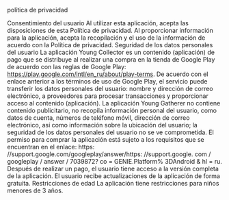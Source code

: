 política de privacidad

Consentimiento del usuario Al utilizar esta aplicación, acepta las disposiciones de esta Política de privacidad. Al proporcionar información para la aplicación, 
acepta la recopilación y el uso de la información de acuerdo con la Política de privacidad. Seguridad de los datos personales del usuario La aplicación Young Collector 
es un contenido (aplicación) de pago que se distribuye al realizar una compra en la tienda de Google Play de acuerdo con las 
reglas de Google Play: https://play.google.com/intl/en_ru/about/play-terms. De acuerdo con el enlace anterior a los términos de uso de Google Play, 
el servicio puede transferir los datos personales del usuario: nombre y dirección de correo electrónico, a proveedores para procesar transacciones y proporcionar
acceso al contenido (aplicación). La aplicación Young Gatherer no contiene contenido publicitario, no recopila información personal del usuario, como datos de cuenta, 
números de teléfono móvil, dirección de correo electrónico, así como información sobre la ubicación del usuario; la seguridad de los datos personales del usuario
no se ve comprometida. El permiso para comprar la aplicación está sujeto a los requisitos que se encuentran en el enlace:
https: //support.google.com/googleplay/answer/https: //support.google. com / googleplay / answer / 7039872? co = GENIE.Platform% 3DAndroid & hl = ru.
Después de realizar un pago, el usuario tiene acceso a la versión completa de la aplicación. El usuario recibe actualizaciones de la aplicación de forma gratuita. 
Restricciones de edad La aplicación tiene restricciones para niños menores de 3 años.
